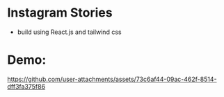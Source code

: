 # Instagram Stories 
- build using React.js and tailwind css

# Demo:
https://github.com/user-attachments/assets/73c6af44-09ac-462f-8514-dff3fa375f86

